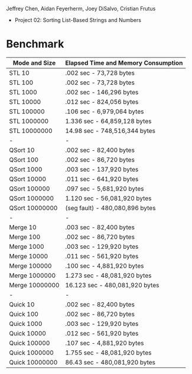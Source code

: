 Jeffrey Chen, Aidan Feyerherm, Joey DiSalvo, Cristian Frutus
- Project 02: Sorting List-Based Strings and Numbers
# Benchmark

| Mode and Size | Elapsed Time and Memory Consumption |
|------------------------------------|---------------------------------------------------------|
| STL 10 | .002 sec - 73,728 bytes | 
| STL 100 | .002 sec - 73,728 bytes | 
| STL 1000 | .002 sec - 146,296 bytes | 
| STL 10000 | .012 sec - 824,056 bytes | 
| STL 100000 | .106 sec - 6,979,064 bytes | 
| STL 1000000 | 1.336 sec - 64,859,128 bytes | 
| STL 10000000 | 14.98 sec - 748,516,344 bytes |
| - | - |
| QSort 10 | .002 sec - 82,400 bytes | 
| QSort 100 | .002 sec - 86,720 bytes | 
| QSort 1000 | .003 sec - 137,920 bytes | 
| QSort 10000 | .011 sec - 641,920 bytes | 
| QSort 100000 | .097 sec - 5,681,920 bytes | 
| QSort 1000000 | 1.120 sec - 56,081,920 bytes | 
| QSort 10000000 | (seg fault) - 480,080,896 bytes |
| - | - |
| Merge 10 | .003 sec - 82,400 bytes | 
| Merge 100 | .002 sec - 86,720 bytes | 
| Merge 1000 | .003 sec - 129,920 bytes | 
| Merge 10000 | .011 sec - 561,920 bytes | 
| Merge 100000 | .100 sec - 4,881,920 bytes | 
| Merge 1000000 | 1.273 sec - 48,081,920 bytes | 
| Merge 10000000 | 16.123 sec - 480,081,920 bytes |
| - | - |
| Quick 10 | .002 sec - 82,400 bytes | 
| Quick 100 | .002 sec - 86,720 bytes | 
| Quick 1000 | .003 sec - 129,920 bytes | 
| Quick 10000 | .012 sec - 561,920 bytes | 
| Quick 100000 | .107 sec - 4,881,920 bytes | 
| Quick 1000000 | 1.755 sec - 48,081,920 bytes | 
| Quick 10000000 | 86.43 sec - 480,081,920 bytes |
